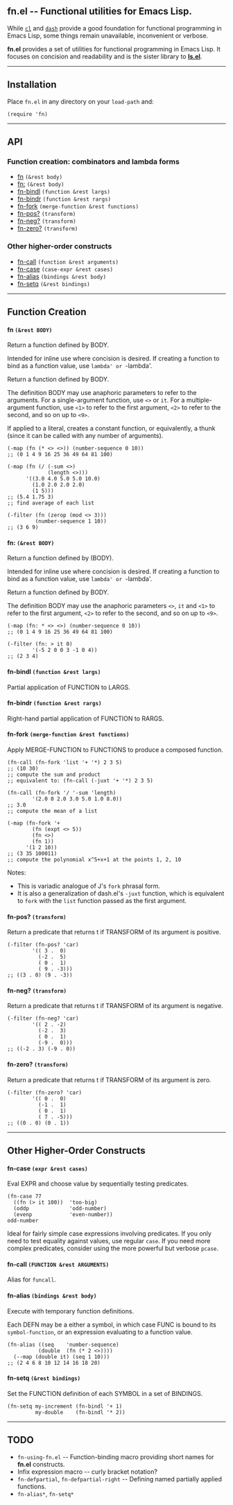 fn.el -- Functional utilities for Emacs Lisp.
-----

While [`cl`](https://www.gnu.org/software/emacs/manual/html_node/cl/) and
[`dash`](https://github.com/magnars/dash.el) provide a good foundation for
functional programming in Emacs Lisp, some things remain unavailable, 
inconvenient or verbose.

__fn.el__ provides a set of utilities for functional programming in Emacs Lisp.
It focuses on concision and readability and is the sister library to
[__ls.el__](https://github.com/troyp/ls.el).

------------------------------------------------------------

## Installation

Place `fn.el` in any directory on your `load-path` and:

    (require 'fn)

------------------------------------------------------------

## API

### Function creation: combinators and lambda forms
* [fn](#fn-rest-body) `(&rest body)`
* [fn:](#fn-rest-body) `(&rest body)`
* [fn-bindl](#fn-bindl-function-rest-largs) `(function &rest largs)`
* [fn-bindr](#fn-bindr-function-rest-rargs) `(function &rest rargs)`
* [fn-fork](#fn-fork-merge-function-rest-functions) `(merge-function &rest functions)`
* [fn-pos?](#fn-pos-transform) `(transform)`
* [fn-neg?](#fn-neg-transform) `(transform)`
* [fn-zero?](#fn-zero-transform) `(transform)`

### Other higher-order constructs
* [fn-call](#fn-call-function-rest-arguments) `(function &rest arguments)`
* [fn-case](#fn-case-expr-rest-cases) `(case-expr &rest cases)`
* [fn-alias](#fn-alias-bindings-rest-body) `(bindings &rest body)`
* [fn-setq](#fn-setq-rest-bindings) `(&rest bindings)`

------------------------------------------------------------

## Function Creation

#### fn `(&rest BODY)`

Return a function defined by BODY.

Intended for inline use where concision is desired.  If creating a function to
bind as a function value, use `lambda' or `-lambda'.

Return a function defined by BODY.

The definition BODY may use anaphoric parameters to refer to the arguments. For
a single-argument function, use `<>` or `it`. For a multiple-argument function,
use `<1>` to refer to the first argument, `<2>` to refer to the second, and so
on up to `<9>`.

If applied to a literal, creates a constant function, or equivalently, a thunk
(since it can be called with any number of arguments).

    (-map (fn (* <> <>)) (number-sequence 0 10))
    ;; (0 1 4 9 16 25 36 49 64 81 100)

    (-map (fn (/ (-sum <>)
                 (length <>)))
          '((3.0 4.0 5.0 5.0 10.0)
            (1.0 2.0 2.0 2.0)
            (1 5)))
    ;; (5.4 1.75 3)
    ;; find average of each list

    (-filter (fn (zerop (mod <> 3)))
             (number-sequence 1 10))
    ;; (3 6 9)
    
#### fn: `(&rest BODY)`

Return a function defined by (BODY).

Intended for inline use where concision is desired.  If creating a function to
bind as a function value, use `lambda' or `-lambda'.

Return a function defined by BODY.

The definition BODY may use the anaphoric parameters `<>`, `it` and `<1>` to refer to
the first argument, `<2>` to refer to the second, and so on up to `<9>`.

    (-map (fn: * <> <>) (number-sequence 0 10))
    ;; (0 1 4 9 16 25 36 49 64 81 100)

    (-filter (fn: > it 0)
            '(-5 2 0 0 3 -1 0 4))
    ;; (2 3 4)
    
#### fn-bindl `(function &rest largs)`

Partial application of FUNCTION to LARGS.

#### fn-bindr `(function &rest rargs)`

Right-hand partial application of FUNCTION to RARGS.

#### fn-fork `(merge-function &rest functions)`

Apply MERGE-FUNCTION to FUNCTIONS to produce a composed function.

    (fn-call (fn-fork 'list '+ '*) 2 3 5)
    ;; (10 30)
    ;; compute the sum and product
    ;; equivalent to: (fn-call (-juxt '+ '*) 2 3 5)

    (fn-call (fn-fork '/ '-sum 'length)
            '(2.0 0 2.0 3.0 5.0 1.0 8.0))
    ;; 3.0
    ;; compute the mean of a list

    (-map (fn-fork '+
            (fn (expt <> 5))
            (fn <>)
            (fn 1))
          '(1 2 10))
    ;; (3 35 100011)
    ;; compute the polynomial x^5+x+1 at the points 1, 2, 10

Notes:

* This is variadic analogue of J's `fork` phrasal form.
* It is also a generalization of dash.el's `-juxt` function, which is
equivalent to `fork` with the `list` function passed as the first argument.

#### fn-pos? `(transform)`

Return a predicate that returns t if TRANSFORM of its argument is positive.

    (-filter (fn-pos? 'car)
            '(( 3 .  0)
              (-2 .  5)
              ( 0 .  1)
              ( 9 . -3)))
    ;; ((3 . 0) (9 . -3))

#### fn-neg? `(transform)`

Return a predicate that returns t if TRANSFORM of its argument is negative.

    (-filter (fn-neg? 'car)
            '(( 2 . -2)
              (-2 .  3)
              ( 0 .  1)
              (-9 .  0)))
    ;; ((-2 . 3) (-9 . 0))

#### fn-zero? `(transform)`

Return a predicate that returns t if TRANSFORM of its argument is zero.

    (-filter (fn-zero? 'car)
            '(( 0 .  0)
              (-1 .  1)
              ( 0 .  1)
              ( 7 . -5)))
    ;; ((0 . 0) (0 . 1))

------------------------------------------------------------

## Other Higher-Order Constructs

#### fn-case `(expr &rest cases)`

Eval EXPR and choose value by sequentially testing predicates.

    (fn-case 77
      ((fn (> it 100))  'too-big)
      (oddp             'odd-number)
      (evenp            'even-number))
    odd-number

Ideal for fairly simple case expressions involving predicates.  If you only
need to test equality against values, use regular `case`.  If you need more
complex predicates, consider using the more powerful but verbose `pcase`.

#### fn-call `(FUNCTION &rest ARGUMENTS)`

Alias for `funcall`.

#### fn-alias `(bindings &rest body)`

Execute with temporary function definitions.

Each DEFN may be a either a symbol, in which case FUNC is bound to its
`symbol-function`, or an expression evaluating to a function value.

    (fn-alias ((seq    'number-sequence)
              (double  (fn (* 2 <>))))
      (--map (double it) (seq 1 10)))
    ;; (2 4 6 8 10 12 14 16 18 20)

#### fn-setq `(&rest bindings)`

Set the FUNCTION definition of each SYMBOL in a set of BINDINGS.

    (fn-setq my-increment (fn-bindl '+ 1)
             my-double    (fn-bindl '* 2))

------------------------------------------------------------

## TODO

* `fn-using-fn.el` -- Function-binding macro providing short names for __fn.el__ constructs.
* Infix expression macro -- curly bracket notation?
* `fn-defpartial`, `fn-defpartial-right` -- Defining named partially applied functions.
* `fn-alias*`, `fn-setq*`
